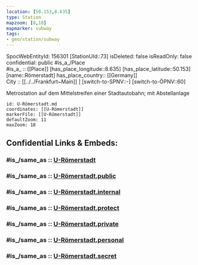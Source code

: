 ```yaml
---
location: [50.153,8.635] 
type: Station 
mapzoom: [8,18] 
mapmarker: subway 
tags:
- geo/station/subway
---
```

SpocWebEntityId: 156301
[StationUId::73] 
isDeleted: false
isReadOnly: false
confidential: public
#is_a_/Place  
#is_a_ :: [[Place]] 
[has_place_longitude::8.635] 
[has_place_latitude::50.153] 
[name::Römerstadt] 
has_place_country:: [[Germany]]  
City :: [[../../Frankfurt~Main]] ] 
[switch-to-SPNV::-] 
[switch-to-ÖPNV::60] 

Metrostation auf dem Mittelstreifen einer Stadtautobahn; mit Abstellanlage

```leaflet
id: U-Römerstadt.md
coordinates: [[U-Römerstadt]] 
markerFile: [[U-Römerstadt]] 
defaultZoom: 11 
maxZoom: 18
```


## Confidential Links & Embeds: 

### #is_/same_as :: [U-Römerstadt](/_Standards/Earth/Continent/Europe/Europe~Central/Germany/Germany~West/Hessen/counties~Hessen/Frankfurt~Main/Stations-FFM~U/U-Römerstadt.md) 

### #is_/same_as :: [U-Römerstadt.public](/_public/Earth/Continent/Europe/Europe~Central/Germany/Germany~West/Hessen/counties~Hessen/Frankfurt~Main/Stations-FFM~U/U-Römerstadt.public.md) 

### #is_/same_as :: [U-Römerstadt.internal](/_internal/Earth/Continent/Europe/Europe~Central/Germany/Germany~West/Hessen/counties~Hessen/Frankfurt~Main/Stations-FFM~U/U-Römerstadt.internal.md) 

### #is_/same_as :: [U-Römerstadt.protect](/_protect/Earth/Continent/Europe/Europe~Central/Germany/Germany~West/Hessen/counties~Hessen/Frankfurt~Main/Stations-FFM~U/U-Römerstadt.protect.md) 

### #is_/same_as :: [U-Römerstadt.private](/_private/Earth/Continent/Europe/Europe~Central/Germany/Germany~West/Hessen/counties~Hessen/Frankfurt~Main/Stations-FFM~U/U-Römerstadt.private.md) 

### #is_/same_as :: [U-Römerstadt.personal](/_personal/Earth/Continent/Europe/Europe~Central/Germany/Germany~West/Hessen/counties~Hessen/Frankfurt~Main/Stations-FFM~U/U-Römerstadt.personal.md) 

### #is_/same_as :: [U-Römerstadt.secret](/_secret/Earth/Continent/Europe/Europe~Central/Germany/Germany~West/Hessen/counties~Hessen/Frankfurt~Main/Stations-FFM~U/U-Römerstadt.secret.md)

